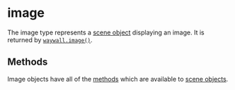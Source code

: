 # image

The image type represents a [scene object] displaying an image. It is returned
by [`waywall.image()`].

## Methods

Image objects have all of the [methods](02_type_scene_object.md#methods) which
are available to [scene objects].

[scene object]: 02_type_scene_object.md
[scene objects]: 02_type_scene_object.md
[`waywall.image()`]: 02_waywall_image.md
